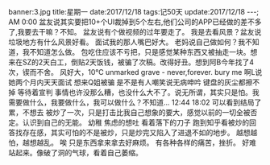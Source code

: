 banner:3.jpg
title:星期一
date:2017/12/18
tags:记50天
update:2017/12/18
---;
AM 0:00
盆友说其实要把10+个UI裁掉到5个左右,他们公司的APP已经做的差不多了,我要去干嘛？不知。
盆友说有个做视频的过年要走了。
我是去看风景？盆友说垃圾地方有什么风景好看。
面试我的那人嘴巴好大。
老妈说自己做如何？我不知道，我不知道怎么做。
包吃住应该不亏把，只是感觉某种东西又被抽走一块。想来在SZ的2天白工，倒贴2天饭钱，被骗了次稿。改得好丑。想到阿B今年找了4次，锲而不舍。
风好大，10℃
unmarked grave - never,forever.
bury me
啊L说她两个月内天天面试
想来Q姐被骗
是不是有人嘲笑说无病呻吟
键盘的灰尘都擦不掉
等待着宣判
事情也许没那么糟，也没什么大不了。说无所谓，其实只是怕。我需要做什么，我要做什么，我可以做什么？不知道...
12:44
18:02
可以看到结局了
累，不想去
被炒了一次，只是打击比我自己想象的要大，感觉以前的一切全被否定。认识到自己的无能。
幼稚
焦虑的想吐
看着落下的刀子
跑到知乎看被炒的回答找存在感，其实可怕的不是被炒，只是炒完又陷入了进退不如的地步。
越想越怕，越想越乱。
唉
只是东西拿来拿去好麻烦。
有各种各样的痛苦，挫折。
好难站起来。像破了洞的气球，看着自己萎缩。